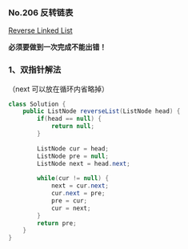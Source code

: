 ### No.206  反转链表

[Reverse Linked List](https://leetcode.com/problems/reverse-linked-list/description/)

**必须要做到一次完成不能出错！**

### 1、双指针解法

（next 可以放在循环内省略掉）

```java
class Solution {
    public ListNode reverseList(ListNode head) {
        if(head == null) {
            return null;
        }
        
        ListNode cur = head;
        ListNode pre = null;
        ListNode next = head.next;
        
        while(cur != null) {
            next = cur.next;
            cur.next = pre;
            pre = cur;
            cur = next;
        }
        return pre;
    }
}
```


